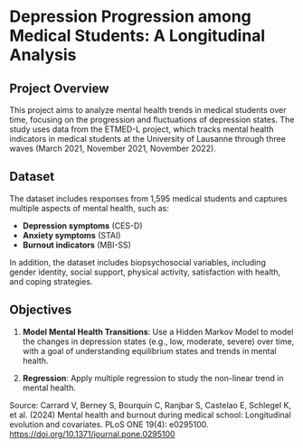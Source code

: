 # Depression Progression among Medical Students: A Longitudinal Analysis

## Project Overview

This project aims to analyze mental health trends in medical students over time, focusing on the progression and fluctuations of depression states. The study uses data from the ETMED-L project, which tracks mental health indicators in medical students at the University of Lausanne through three waves (March 2021, November 2021, November 2022).

## Dataset

The dataset includes responses from 1,595 medical students and captures multiple aspects of mental health, such as:

- **Depression symptoms** (CES-D)
- **Anxiety symptoms** (STAI)
- **Burnout indicators** (MBI-SS)

In addition, the dataset includes biopsychosocial variables, including gender identity, social support, physical activity, satisfaction with health, and coping strategies.

## Objectives

1. **Model Mental Health Transitions**: Use a Hidden Markov Model to model the changes in depression states (e.g., low, moderate, severe) over time, with a goal of understanding equilibrium states and trends in mental health.
   
2. **Regression**: Apply multiple regression to study the non-linear trend in mental health.


Source:
Carrard V, Berney S, Bourquin C, Ranjbar S, Castelao E, Schlegel K, et al. (2024) Mental health and burnout during medical school: Longitudinal evolution and covariates. PLoS ONE 19(4): e0295100. https://doi.org/10.1371/journal.pone.0295100